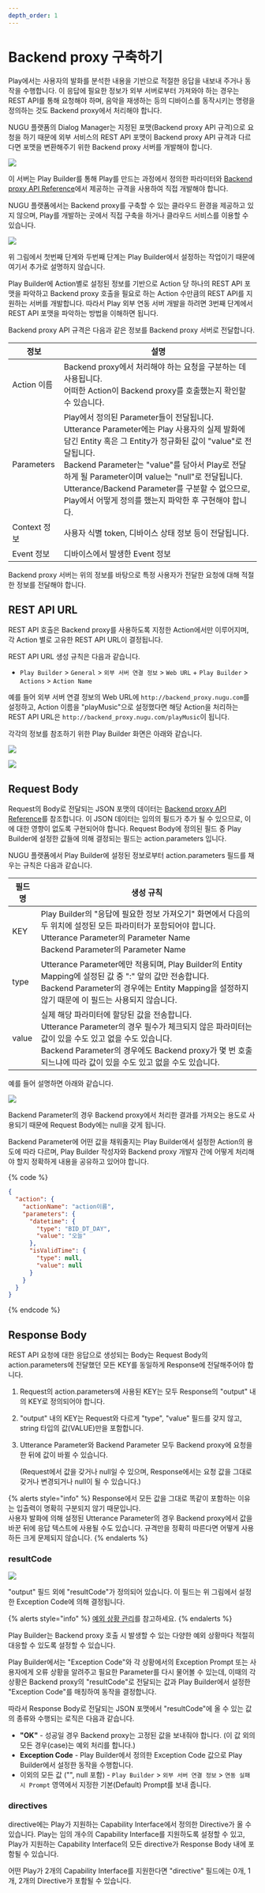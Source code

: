 ```yaml
---
depth_order: 1
---
```


# Backend proxy 구축하기

Play에서는 사용자의 발화를 분석한 내용을 기반으로 적절한 응답을 내보내 주거나 동작을 수행합니다. 이 응답에 필요한 정보가 외부 서버로부터 가져와야 하는 경우는 REST API를 통해 요청해야 하며, 음악을 재생하는 등의 디바이스를 동작시키는 명령을 정의하는 것도 Backend proxy에서 처리해야 합니다.

NUGU 플랫폼의 Dialog Manager는 지정된 포맷(Backend proxy API 규격)으로 요청을 하기 때문에 외부 서비스의 REST API 포맷이 Backend proxy API 규격과 다르다면 포맷을 변환해주기 위한 Backend proxy 서버를 개발해야 합니다.

![](../../../assets/images/backend-proxy-01.png)

이 서버는 Play Builder를 통해 Play를 만드는 과정에서 정의한 파라미터와 [Backend proxy API Reference](backend-proxy-api-reference)에서 제공하는 규격을 사용하여 직접 개발해야 합니다.

NUGU 플랫폼에서는 Backend proxy를 구축할 수 있는 클라우드 환경을 제공하고 있지 않으며, Play를 개발하는 곳에서 직접 구축을 하거나 클라우드 서비스를 이용할 수 있습니다.

![](../../../assets/images/backend-proxy-02.png)

위 그림에서 첫번째 단계와 두번째 단계는 Play Builder에서 설정하는 작업이기 때문에 여기서 추가로 설명하지 않습니다.

Play Builder에 Action별로 설정된 정보를 기반으로 Action 당 하나의 REST API 포맷을 파악하고 Backend proxy 호출을 필요로 하는 Action 수만큼의 REST API를 지원하는 서버를 개발합니다. 따라서 Play 외부 연동 서버 개발을 하려면 3번째 단계에서 REST API 포맷을 파악하는 방법을 이해하면 됩니다.

Backend proxy API 규격은 다음과 같은 정보를 Backend proxy 서버로 전달합니다.

| 정보          | 설명                                                                                                                                                                                                                                                                                         |
|-------------|--------------------------------------------------------------------------------------------------------------------------------------------------------------------------------------------------------------------------------------------------------------------------------------------|
| Action 이름   | Backend proxy에서 처리해야 하는 요청을 구분하는 데 사용됩니다.<br/>어떠한 Action이 Backend proxy를 호출했는지 확인할 수 있습니다.                                                                                                                                                                                                 |
| Parameters  | Play에서 정의된 Parameter들이 전달됩니다.<br/>Utterance Parameter에는 Play 사용자의 실제 발화에 담긴 Entity 혹은 그 Entity가 정규화된 값이 "value"로 전달됩니다.<br/>Backend Parameter는 "value"를 담아서 Play로 전달하게 될 Parameter이며 value는 "null"로 전달됩니다.<br/>Utterance/Backend Parameter를 구분할 수 없으므로, Play에서 어떻게 정의를 했는지 파악한 후 구현해야 합니다. |
| Context 정보  | 사용자 식별 token, 디바이스 상태 정보 등이 전달됩니다.                                                                                                                                                                                                                                                         |
| Event 정보    | 디바이스에서 발생한 Event 정보                                                                                                                                                                                                                                                                        |

Backend proxy 서버는 위의 정보를 바탕으로 특정 사용자가 전달한 요청에 대해 적절한 정보를 전달해야 합니다.

## REST API URL

REST API 호출은 Backend proxy를 사용하도록 지정한 Action에서만 이루어지며, 각 Action 별로 고유한 REST API URL이 결정됩니다.

REST API URL 생성 규칙은 다음과 같습니다.

* `Play Builder` > `General` > `외부 서버 연결 정보` > `Web URL` + `Play Builder` > `Actions` > `Action Name`

예를 들어 외부 서버 연결 정보의 Web URL에 `http://backend_proxy.nugu.com`를 설정하고, Action 이름을 "playMusic"으로 설정했다면 해당 Action을 처리하는 REST API URL은 `http://backend_proxy.nugu.com/playMusic`이 됩니다.

각각의 정보를 참조하기 위한 Play Builder 화면은 아래와 같습니다.

![](../../../assets/images/backend-proxy-03.png)

![](../../../assets/images/backend-proxy-04.png)

## Request Body

Request의 Body로 전달되는 JSON 포맷의 데이터는 [Backend proxy API Reference](backend-proxy-api-reference)를 참조합니다. 이 JSON 데이터는 임의의 필드가 추가 될 수 있으므로, 이에 대한 영향이 없도록 구현되어야 합니다. Request Body에 정의된 필드 중 Play Builder에 설정한 값들에 의해 결정되는 필드는 action.parameters 입니다.

NUGU 플랫폼에서 Play Builder에 설정된 정보로부터 action.parameters 필드를 채우는 규칙은 다음과 같습니다.

| 필드명    | 생성 규칙                                                                                                                                                                            |
|--------|----------------------------------------------------------------------------------------------------------------------------------------------------------------------------------|
| KEY    | Play Builder의 "응답에 필요한 정보 가져오기" 화면에서 다음의 두 위치에 설정된 모든 파라미터가 포함되어야 합니다.<br/> Utterance Parameter의 Parameter Name<br/> Backend Parameter의 Parameter Name                           |
| type   | Utterance Parameter에만 적용되며, Play Builder의 Entity Mapping에 설정된 값 중 ":" 앞의 값만 전송합니다.<br/>Backend Parameter의 경우에는 Entity Mapping을 설정하지 않기 때문에 이 필드는 사용되지 않습니다.                      |
| value  | 실제 해당 파라미터에 할당된 값을 전송합니다.<br/>Utterance Parameter의 경우 필수가 체크되지 않은 파라미터는 값이 있을 수도 있고 없을 수도 있습니다.<br/>Backend Parameter의 경우에도 Backend proxy가 몇 번 호출되느냐에 따라 값이 있을 수도 있고 없을 수도 있습니다. |

예를 들어 설명하면 아래와 같습니다.

![](../../../assets/images/backend-proxy-05.png)

Backend Parameter의 경우 Backend proxy에서 처리한 결과를 가져오는 용도로 사용되기 때문에 Request Body에는 null을 갖게 됩니다.

Backend Parameter에 어떤 값을 채워줄지는 Play Builder에서 설정한 Action의 용도에 따라 다르며, Play Builder 작성자와 Backend proxy 개발자 간에 어떻게 처리해야 할지 정확하게 내용을 공유하고 있어야 합니다.

{% code %}
```json
{
  "action": {
    "actionName": "action이름",
    "parameters": {
      "datetime": {
        "type": "BID_DT_DAY",
        "value": "오늘"
      },
      "isValidTime": {
        "type": null,
        "value": null
      }
    }  
  }
}
```
{% endcode %}

## Response Body

REST API 요청에 대한 응답으로 생성되는 Body는 Request Body의 action.parameters에 전달했던 모든 KEY를 동일하게 Response에 전달해주어야 합니다.

1. Request의 action.parameters에 사용된 KEY는 모두 Response의 "output" 내의 KEY로 정의되어야 합니다.
2. "output" 내의 KEY는 Request와 다르게 "type", "value" 필드를 갖지 않고, string 타입의 값(VALUE)만을 포함합니다.
3.  Utterance Parameter와 Backend Parameter 모두 Backend proxy에 요청을 한 뒤에 값이 바뀔 수 있습니다.

    (Request에서 값을 갖거나 null일 수 있으며, Response에서는 요청 값을 그대로 갖거나 변경되거나 null이 될 수 있습니다.)

{% alerts style="info" %}
Response에서 모든 값을 그대로 똑같이 포함하는 이유는 입출력이 명확히 구분되지 않기 때문입니다.\
사용자 발화에 의해 설정된 Utterance Parameter의 경우 Backend proxy에서 값을 바꾼 뒤에 응답 텍스트에 사용될 수도 있습니다. 규격만을 정확히 따른다면 어떻게 사용하든 크게 문제되지 않습니다.
{% endalerts %}

### resultCode

![](../../../assets/images/backend-proxy-06.png)

"output" 필드 외에 "resultCode"가 정의되어 있습니다. 이 필드는 위 그림에서 설정한 Exception Code에 의해 결정됩니다.

{% alerts style="info" %}
[예외 상황 관리](../define-an-action/manage-exceptions)를 참고하세요.
{% endalerts %}

Play Builder는 Backend proxy 호출 시 발생할 수 있는 다양한 예외 상황마다 적절히 대응할 수 있도록 설정할 수 있습니다.

Play Builder에서는 "Exception Code"와 각 상황에서의 Exception Prompt 또는 사용자에게 오류 상황을 알려주고 필요한 Parameter를 다시 물어볼 수 있는데, 이때의 각 상황은 Backend proxy의 "resultCode"로 전달되는 값과 Play Builder에서 설정한 "Exception Code"를 매칭하여 동작을 결정합니다.

따라서 Response Body로 전달되는 JSON 포맷에서 "resultCode"에 올 수 있는 값의 종류와 수행되는 로직은 다음과 같습니다.

* **"OK"** - 성공일 경우 Backend proxy는 고정된 값을 보내줘야 합니다. (이 값 외의 모든 경우(case)는 예외 처리를 합니다.)
* **Exception Code** - Play Builder에서 정의한 Exception Code 값으로 Play Builder에서 설정한 동작을 수행합니다.
* 이외의 모든 값 ("", null 포함) - `Play Builder` > `외부 서버 연결 정보` > `연동 실패 시 Prompt` 영역에서 지정한 기본(Default) Prompt를 보내 줍니다.

### directives

directive에는 Play가 지원하는 Capability Interface에서 정의한 Directive가 올 수 있습니다. Play는 임의 개수의 Capability Interface를 지원하도록 설정할 수 있고, Play가 지원하는 Capability Interface의 모든 directive가 Response Body 내에 포함될 수 있습니다.

어떤 Play가 2개의 Capability Interface를 지원한다면 "directive" 필드에는 0개, 1개, 2개의 Directive가 포함될 수 있습니다.
